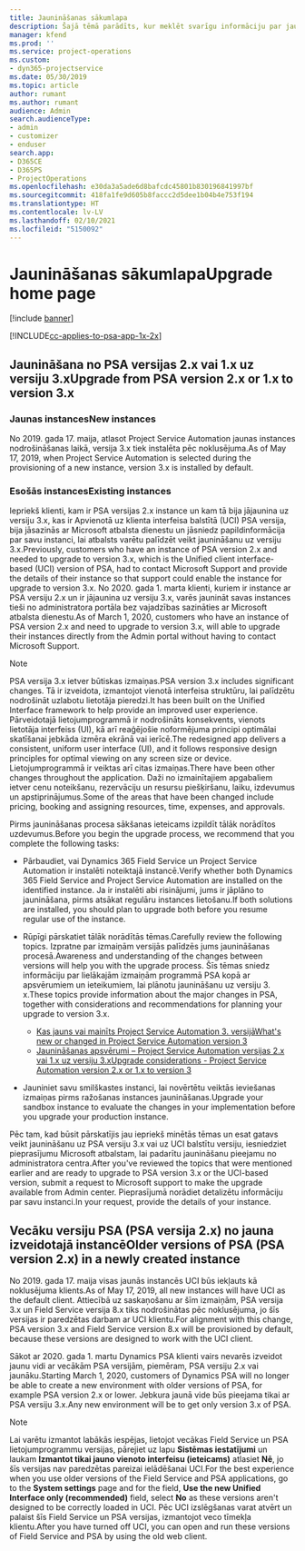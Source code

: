 ```yaml
---
title: Jaunināšanas sākumlapa
description: Šajā tēmā parādīts, kur meklēt svarīgu informāciju par jaunām un izmainītām funkcijām programmā Dynamics 365 Project Service Automation, kā arī par procesu jaunināšanai uz jaunāko versiju.
manager: kfend
ms.prod: ''
ms.service: project-operations
ms.custom:
- dyn365-projectservice
ms.date: 05/30/2019
ms.topic: article
author: rumant
ms.author: rumant
audience: Admin
search.audienceType:
- admin
- customizer
- enduser
search.app:
- D365CE
- D365PS
- ProjectOperations
ms.openlocfilehash: e30da3a5ade6d8bafcdc45801b830196841997bf
ms.sourcegitcommit: 418fa1fe9d605b8faccc2d5dee1b04b4e753f194
ms.translationtype: HT
ms.contentlocale: lv-LV
ms.lasthandoff: 02/10/2021
ms.locfileid: "5150092"
---
```

# <a name="upgrade-home-page"></a><span data-ttu-id="f0af2-103">Jaunināšanas sākumlapa</span><span class="sxs-lookup"><span data-stu-id="f0af2-103">Upgrade home page</span></span>

[!include [banner](../includes/psa-now-project-operations.md)]

[!INCLUDE[cc-applies-to-psa-app-1x-2x](../includes/cc-applies-to-psa-app-1x-2x.md)]

## <a name="upgrade-from-psa-version-2x-or-1x-to-version-3x"></a><span data-ttu-id="f0af2-104">Jaunināšana no PSA versijas 2.x vai 1.x uz versiju 3.x</span><span class="sxs-lookup"><span data-stu-id="f0af2-104">Upgrade from PSA version 2.x or 1.x to version 3.x</span></span>

### <a name="new-instances"></a><span data-ttu-id="f0af2-105">Jaunas instances</span><span class="sxs-lookup"><span data-stu-id="f0af2-105">New instances</span></span>

<span data-ttu-id="f0af2-106">No 2019. gada 17. maija, atlasot Project Service Automation jaunas instances nodrošināšanas laikā, versija 3.x tiek instalēta pēc noklusējuma.</span><span class="sxs-lookup"><span data-stu-id="f0af2-106">As of May 17, 2019, when Project Service Automation is selected during the provisioning of a new instance, version 3.x is installed by default.</span></span>

### <a name="existing-instances"></a><span data-ttu-id="f0af2-107">Esošās instances</span><span class="sxs-lookup"><span data-stu-id="f0af2-107">Existing instances</span></span>

<span data-ttu-id="f0af2-108">Iepriekš klienti, kam ir PSA versijas 2.x instance un kam tā bija jājaunina uz versiju 3.x, kas ir Apvienotā uz klienta interfeisa balstītā (UCI) PSA versija, bija jāsazinās ar Microsoft atbalsta dienestu un jāsniedz papildinformācija par savu instanci, lai atbalsts varētu palīdzēt veikt jaunināšanu uz versiju 3.x.</span><span class="sxs-lookup"><span data-stu-id="f0af2-108">Previously, customers who have an instance of PSA version 2.x and needed to upgrade to version 3.x, which is the Unified client interface-based (UCI) version of PSA, had to contact Microsoft Support and provide the details of their instance so that support could enable the instance for upgrade to version 3.x.</span></span> <span data-ttu-id="f0af2-109">No 2020. gada 1. marta klienti, kuriem ir instance ar PSA versiju 2.x un ir jājaunina uz versiju 3.x, varēs jaunināt savas instances tieši no administratora portāla bez vajadzības sazināties ar Microsoft atbalsta dienestu.</span><span class="sxs-lookup"><span data-stu-id="f0af2-109">As of March 1, 2020, customers who have an instance of PSA version 2.x and need to upgrade to version 3.x, will able to upgrade their instances directly from the Admin portal without having to contact Microsoft Support.</span></span>  

> [!NOTE]
> <span data-ttu-id="f0af2-110">PSA versija 3.x ietver būtiskas izmaiņas.</span><span class="sxs-lookup"><span data-stu-id="f0af2-110">PSA version 3.x includes significant changes.</span></span> <span data-ttu-id="f0af2-111">Tā ir izveidota, izmantojot vienotā interfeisa struktūru, lai palīdzētu nodrošināt uzlabotu lietotāja pieredzi.</span><span class="sxs-lookup"><span data-stu-id="f0af2-111">It has been built on the Unified Interface framework to help provide an improved user experience.</span></span> <span data-ttu-id="f0af2-112">Pārveidotajā lietojumprogrammā ir nodrošināts konsekvents, vienots lietotāja interfeiss (UI), kā arī reaģējošie noformējuma principi optimālai skatīšanai jebkāda izmēra ekrānā vai ierīcē.</span><span class="sxs-lookup"><span data-stu-id="f0af2-112">The redesigned app delivers a consistent, uniform user interface (UI), and it follows responsive design principles for optimal viewing on any screen size or device.</span></span> <span data-ttu-id="f0af2-113">Lietojumprogrammā ir veiktas arī citas izmaiņas.</span><span class="sxs-lookup"><span data-stu-id="f0af2-113">There have been other changes throughout the application.</span></span> <span data-ttu-id="f0af2-114">Daži no izmainītajiem apgabaliem ietver cenu noteikšanu, rezervāciju un resursu piešķiršanu, laiku, izdevumus un apstiprinājumus.</span><span class="sxs-lookup"><span data-stu-id="f0af2-114">Some of the areas that have been changed include pricing, booking and assigning resources, time, expenses, and approvals.</span></span>

<span data-ttu-id="f0af2-115">Pirms jaunināšanas procesa sākšanas ieteicams izpildīt tālāk norādītos uzdevumus.</span><span class="sxs-lookup"><span data-stu-id="f0af2-115">Before you begin the upgrade process, we recommend that you complete the following tasks:</span></span>

- <span data-ttu-id="f0af2-116">Pārbaudiet, vai Dynamics 365 Field Service un Project Service Automation ir instalēti noteiktajā instancē.</span><span class="sxs-lookup"><span data-stu-id="f0af2-116">Verify whether both Dynamics 365 Field Service and Project Service Automation are installed on the identified instance.</span></span> <span data-ttu-id="f0af2-117">Ja ir instalēti abi risinājumi, jums ir jāplāno to jaunināšana, pirms atsākat regulāru instances lietošanu.</span><span class="sxs-lookup"><span data-stu-id="f0af2-117">If both solutions are installed, you should plan to upgrade both before you resume regular use of the instance.</span></span>
- <span data-ttu-id="f0af2-118">Rūpīgi pārskatiet tālāk norādītās tēmas.</span><span class="sxs-lookup"><span data-stu-id="f0af2-118">Carefully review the following topics.</span></span> <span data-ttu-id="f0af2-119">Izpratne par izmaiņām versijās palīdzēs jums jaunināšanas procesā.</span><span class="sxs-lookup"><span data-stu-id="f0af2-119">Awareness and understanding of the changes between versions will help you with the upgrade process.</span></span> <span data-ttu-id="f0af2-120">Šīs tēmas sniedz informāciju par lielākajām izmaiņām programmā PSA kopā ar apsvērumiem un ieteikumiem, lai plānotu jaunināšanu uz versiju 3. x.</span><span class="sxs-lookup"><span data-stu-id="f0af2-120">These topics provide information about the major changes in PSA, together with considerations and recommendations for planning your upgrade to version 3.x.</span></span>

    - [<span data-ttu-id="f0af2-121">Kas jauns vai mainīts Project Service Automation 3. versijā</span><span class="sxs-lookup"><span data-stu-id="f0af2-121">What's new or changed in Project Service Automation version 3</span></span>](whats-new-changed-v3.md)
    - [<span data-ttu-id="f0af2-122">Jaunināšanas apsvērumi – Project Service Automation versijas 2.x vai 1.x uz versiju 3.x</span><span class="sxs-lookup"><span data-stu-id="f0af2-122">Upgrade considerations - Project Service Automation version 2.x or 1.x to version 3</span></span>](upgrade-v3.md)

- <span data-ttu-id="f0af2-123">Jauniniet savu smilškastes instanci, lai novērtētu veiktās ieviešanas izmaiņas pirms ražošanas instances jaunināšanas.</span><span class="sxs-lookup"><span data-stu-id="f0af2-123">Upgrade your sandbox instance to evaluate the changes in your implementation before you upgrade your production instance.</span></span>

<span data-ttu-id="f0af2-124">Pēc tam, kad būsit pārskatījis jau iepriekš minētās tēmas un esat gatavs veikt jaunināšanu uz PSA versiju 3.x vai uz UCI balstītu versiju, iesniedziet pieprasījumu Microsoft atbalstam, lai padarītu jaunināšanu pieejamu no administratora centra.</span><span class="sxs-lookup"><span data-stu-id="f0af2-124">After you've reviewed the topics that were mentioned earlier and are ready to upgrade to PSA version 3.x or the UCI-based version, submit a request to Microsoft support to make the upgrade available from Admin center.</span></span> <span data-ttu-id="f0af2-125">Pieprasījumā norādiet detalizētu informāciju par savu instanci.</span><span class="sxs-lookup"><span data-stu-id="f0af2-125">In your request, provide the details of your instance.</span></span>

## <a name="older-versions-of-psa-psa-version-2x-in-a-newly-created-instance"></a><span data-ttu-id="f0af2-126">Vecāku versiju PSA (PSA versija 2.x) no jauna izveidotajā instancē</span><span class="sxs-lookup"><span data-stu-id="f0af2-126">Older versions of PSA (PSA version 2.x) in a newly created instance</span></span>

<span data-ttu-id="f0af2-127">No 2019. gada 17. maija visas jaunās instancēs UCI būs iekļauts kā noklusējuma klients.</span><span class="sxs-lookup"><span data-stu-id="f0af2-127">As of May 17, 2019, all new instances will have UCI as the default client.</span></span> <span data-ttu-id="f0af2-128">Attiecībā uz saskaņošanu ar šīm izmaiņām, PSA versija 3.x un Field Service versija 8.x tiks nodrošinātas pēc noklusējuma, jo šīs versijas ir paredzētas darbam ar UCI klientu.</span><span class="sxs-lookup"><span data-stu-id="f0af2-128">For alignment with this change, PSA version 3.x and Field Service version 8.x will be provisioned by default, because these versions are designed to work with the UCI client.</span></span>

<span data-ttu-id="f0af2-129">Sākot ar 2020. gada 1. martu Dynamics PSA klienti vairs nevarēs izveidot jaunu vidi ar vecākām PSA versijām, piemēram, PSA versiju 2.x vai jaunāku.</span><span class="sxs-lookup"><span data-stu-id="f0af2-129">Starting March 1, 2020, customers of Dynamics PSA will no longer be able to create a new environment with older versions of PSA, for example PSA version 2.x or lower.</span></span> <span data-ttu-id="f0af2-130">Jebkura jaunā vide būs pieejama tikai ar PSA versiju 3.x.</span><span class="sxs-lookup"><span data-stu-id="f0af2-130">Any new environment will be to get only version 3.x of PSA.</span></span>

> [!NOTE]
> <span data-ttu-id="f0af2-131">Lai varētu izmantot labākās iespējas, lietojot vecākas Field Service un PSA lietojumprogrammu versijas, pārejiet uz lapu **Sistēmas iestatījumi** un laukam **Izmantot tikai jauno vienoto interfeisu (ieteicams)** atlasiet **Nē**, jo šīs versijas nav paredzētas pareizai ielādēšanai UCI.</span><span class="sxs-lookup"><span data-stu-id="f0af2-131">For the best experience when you use older versions of the Field Service and PSA applications, go to the **System settings** page and for the field, **Use the new Unified Interface only (recommended)** field, select **No** as these versions aren't designed to be correctly loaded in UCI.</span></span> <span data-ttu-id="f0af2-132">Pēc UCI izslēgšanas varat atvērt un palaist šīs Field Service un PSA versijas, izmantojot veco tīmekļa klientu.</span><span class="sxs-lookup"><span data-stu-id="f0af2-132">After you have turned off UCI, you can open and run these versions of Field Service and PSA by using the old web client.</span></span> 
